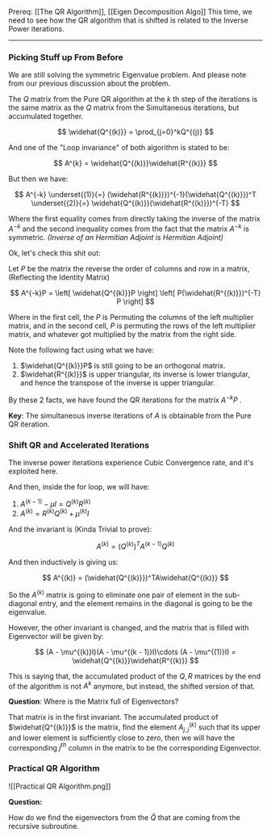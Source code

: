 Prereq: [[The QR Algorithm]], [[Eigen Decomposition Algo]]
This time, we need to see how the QR algorithm that is shifted is related to the Inverse Power iterations. 

---

### Picking Stuff up From Before
We are still solving the symmetric Eigenvalue problem. And please note from our previous discussion about the problem. 


The $Q$ matrix from the Pure QR algorithm at the $k$ th step of the iterations is the same matrix as the $Q$ matrix from the Simultaneous iterations, but accumulated together. 

$$
\widehat{Q^{(k)}} = \prod_{j=0}^kQ^{(j)}
$$

And one of the "Loop invariance" of both algorithm is stated to be: 

$$
A^{k} = \widehat{Q^{(k)}}\widehat{R^{(k)}}
$$

But then we have: 

$$
A^{-k} \underset{(1)}{=} (\widehat{R^{(k)}})^{-1}(\widehat{Q^{(k)}})^T 
\underset{(2)}{=} \widehat{Q^{(k)}}(\widehat{R^{(k)}})^{-T}
$$

Where the first equality comes from directly taking the inverse of the matrix $A^{-k}$ and the second inequality comes from the fact that the matrix $A^{-k}$  is symmetric. *(Inverse of an Hermitian Adjoint is Hermitian Adjoint)*

Ok, let's check this shit out: 

Let $P$ be the matrix the reverse the order of columns and row in a matrix, (Reflecting the Identity Matrix)

$$
A^{-k}P = \left[ 
	\widehat{Q^{(k)}}P
\right]
\left[
	P(\widehat{R^{(k)}})^{-T} P
\right]
$$

Where in the first cell, the $P$ is Permuting the columns of the left multiplier matrix, and in the second cell, $P$ is permuting the rows of the left multiplier matrix, and whatever got multiplied by the matrix from the right side. 

Note the following fact using what we have: 

1. $\widehat{Q^{(k)}}P$ is still going to be an orthogonal matrix. 
2. $\widehat{R^{(k)}}$ is upper triangular, its inverse is lower triangular, and hence the transpose of the inverse is upper triangular. 

By these 2 facts, we have found the QR iterations for the matrix $A^{-k}P$ . 

**Key**: The simultaneous inverse iterations of $A$ is obtainable from the Pure QR iteration. 

### Shift QR and Accelerated Iterations

The inverse power iterations experience Cubic Convergence rate, and it's exploited here. 

And then, inside the for loop, we will have: 

1. $A^{(k - 1)} - \mu I = Q^{(k)}R^{(k)}$
2. $A^{(k)} = R^{(k)}Q^{(k)} + \mu^{(k)}I$

And the invariant is (Kinda Trivial to prove): 

$$
A^{(k)} = (Q^{(k)})^TA^{(k - 1)}Q^{(k)}
$$

And then inductively is giving us: 

$$
A^{(k)} = (\widehat{Q^{(k)}})^TA\widehat{Q^{(k)}}
$$

So the $A^{(k)}$ matrix is going to eliminate one pair of element in the sub-diagonal entry, and the element remains in the diagonal is going to be the eigenvalue. 

However, the other invariant is changed, and the matrix that is filled with Eigenvector will be given by: 

$$
(A - \mu^{(k)}I)(A - \mu^{(k - 1)}I)\cdots (A - \mu^{(1)}I) = \widehat{Q^{(k)}}\widehat{R^{(k)}}
$$

This is saying that, the accumulated product of the $Q, R$ matrices by the end of the algorithm is not $A^k$ anymore, but instead, the shifted version of that. 

**Question**: Where is the Matrix full of Eigenvectors? 

That matrix is in the first invariant. The accumulated product of $\widehat{Q^{(k)}}$ is the matrix, find the element $A^{(k)}_{j,j}$ such that its upper and lower element is sufficiently close to zero, then we will have the corresponding $j^{th}$ column in the matrix to be the corresponding Eigenvector. 
 
### Practical QR Algorithm
![[Practical QR Algorithm.png]]

**Question:**

How do we find the eigenvectors from the $\widehat{Q}$ that are coming from the recursive subroutine. 

